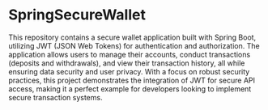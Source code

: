 # SpringSecureWallet


This repository contains a secure wallet application built with Spring Boot, utilizing JWT (JSON Web Tokens) for authentication and authorization. The application allows users to manage their accounts, conduct transactions (deposits and withdrawals), and view their transaction history, all while ensuring data security and user privacy. With a focus on robust security practices, this project demonstrates the integration of JWT for secure API access, making it a perfect example for developers looking to implement secure transaction systems.
